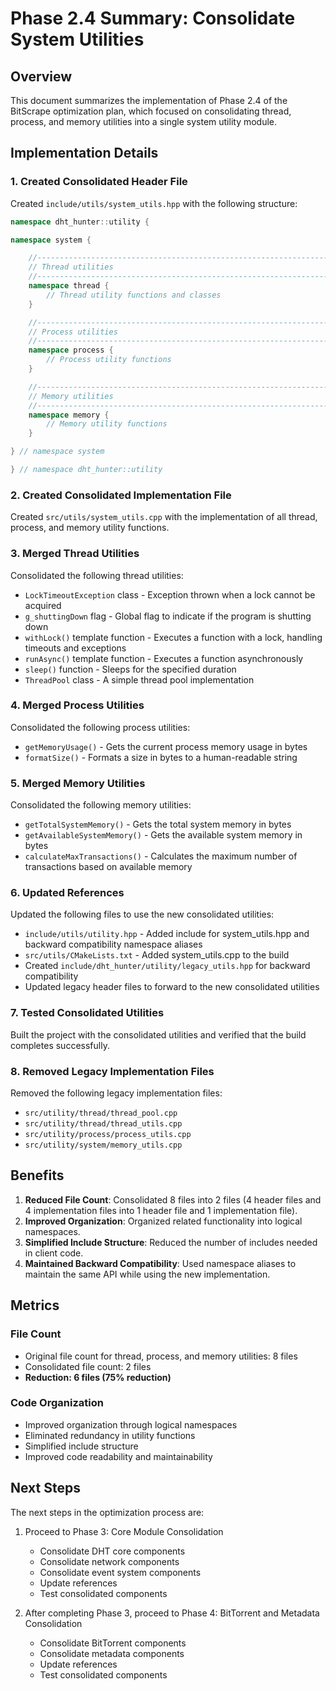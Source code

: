 # Phase 2.4 Summary: Consolidate System Utilities

## Overview

This document summarizes the implementation of Phase 2.4 of the BitScrape optimization plan, which focused on consolidating thread, process, and memory utilities into a single system utility module.

## Implementation Details

### 1. Created Consolidated Header File

Created `include/utils/system_utils.hpp` with the following structure:

```cpp
namespace dht_hunter::utility {

namespace system {

    //-------------------------------------------------------------------------
    // Thread utilities
    //-------------------------------------------------------------------------
    namespace thread {
        // Thread utility functions and classes
    }

    //-------------------------------------------------------------------------
    // Process utilities
    //-------------------------------------------------------------------------
    namespace process {
        // Process utility functions
    }

    //-------------------------------------------------------------------------
    // Memory utilities
    //-------------------------------------------------------------------------
    namespace memory {
        // Memory utility functions
    }

} // namespace system

} // namespace dht_hunter::utility
```

### 2. Created Consolidated Implementation File

Created `src/utils/system_utils.cpp` with the implementation of all thread, process, and memory utility functions.

### 3. Merged Thread Utilities

Consolidated the following thread utilities:
- `LockTimeoutException` class - Exception thrown when a lock cannot be acquired
- `g_shuttingDown` flag - Global flag to indicate if the program is shutting down
- `withLock()` template function - Executes a function with a lock, handling timeouts and exceptions
- `runAsync()` template function - Executes a function asynchronously
- `sleep()` function - Sleeps for the specified duration
- `ThreadPool` class - A simple thread pool implementation

### 4. Merged Process Utilities

Consolidated the following process utilities:
- `getMemoryUsage()` - Gets the current process memory usage in bytes
- `formatSize()` - Formats a size in bytes to a human-readable string

### 5. Merged Memory Utilities

Consolidated the following memory utilities:
- `getTotalSystemMemory()` - Gets the total system memory in bytes
- `getAvailableSystemMemory()` - Gets the available system memory in bytes
- `calculateMaxTransactions()` - Calculates the maximum number of transactions based on available memory

### 6. Updated References

Updated the following files to use the new consolidated utilities:
- `include/utils/utility.hpp` - Added include for system_utils.hpp and backward compatibility namespace aliases
- `src/utils/CMakeLists.txt` - Added system_utils.cpp to the build
- Created `include/dht_hunter/utility/legacy_utils.hpp` for backward compatibility
- Updated legacy header files to forward to the new consolidated utilities

### 7. Tested Consolidated Utilities

Built the project with the consolidated utilities and verified that the build completes successfully.

### 8. Removed Legacy Implementation Files

Removed the following legacy implementation files:
- `src/utility/thread/thread_pool.cpp`
- `src/utility/thread/thread_utils.cpp`
- `src/utility/process/process_utils.cpp`
- `src/utility/system/memory_utils.cpp`

## Benefits

1. **Reduced File Count**: Consolidated 8 files into 2 files (4 header files and 4 implementation files into 1 header file and 1 implementation file).
2. **Improved Organization**: Organized related functionality into logical namespaces.
3. **Simplified Include Structure**: Reduced the number of includes needed in client code.
4. **Maintained Backward Compatibility**: Used namespace aliases to maintain the same API while using the new implementation.

## Metrics

### File Count
- Original file count for thread, process, and memory utilities: 8 files
- Consolidated file count: 2 files
- **Reduction: 6 files (75% reduction)**

### Code Organization
- Improved organization through logical namespaces
- Eliminated redundancy in utility functions
- Simplified include structure
- Improved code readability and maintainability

## Next Steps

The next steps in the optimization process are:

1. Proceed to Phase 3: Core Module Consolidation
   - Consolidate DHT core components
   - Consolidate network components
   - Consolidate event system components
   - Update references
   - Test consolidated components

2. After completing Phase 3, proceed to Phase 4: BitTorrent and Metadata Consolidation
   - Consolidate BitTorrent components
   - Consolidate metadata components
   - Update references
   - Test consolidated components
